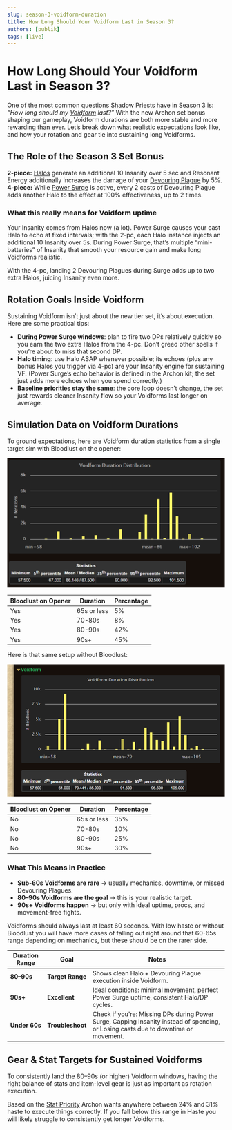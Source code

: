 ```yaml
---
slug: season-3-voidform-duration
title: How Long Should Your Voidform Last in Season 3?
authors: [publik]
tags: [live]
---
```


# How Long Should Your Voidform Last in Season 3?

One of the most common questions Shadow Priests have in Season 3 is: *“How long should my [Voidform](https://www.wowhead.com/ptr-2/spell=228264/voidform) last?”* With the new Archon set bonus shaping our gameplay, Voidform durations are both more stable and more rewarding than ever. Let’s break down what realistic expectations look like, and how your rotation and gear tie into sustaining long Voidforms.

<!-- truncate -->

## The Role of the Season 3 Set Bonus
**2-piece:** [Halos](https://www.wowhead.com/ptr-2/spell=120517/halo) generate an additional 10 Insanity over 5 sec and Resonant Energy additionally increases the damage of your [Devouring Plague](https://www.wowhead.com/ptr-2/spell=335467/devouring-plague) by 5%.  
**4-piece:** While [Power Surge](https://www.wowhead.com/ptr-2/spell=1236396/power-surge) is active, every 2 casts of Devouring Plague adds another Halo to the effect at 100% effectiveness, up to 2 times.

### What this really means for Voidform uptime
Your Insanity comes from Halos now (a lot). Power Surge causes your cast Halo to echo at fixed intervals; with the 2-pc, each Halo instance injects an additional 10 Insanity over 5s. During Power Surge, that’s multiple “mini-batteries” of Insanity that smooth your resource gain and make long Voidforms realistic. 

With the 4-pc, landing 2 Devouring Plagues during Surge adds up to two extra Halos, juicing Insanity even more.

## Rotation Goals Inside Voidform
Sustaining Voidform isn’t just about the new tier set, it’s about execution. Here are some practical tips:
- **During Power Surge windows**: plan to fire two DPs relatively quickly so you earn the two extra Halos from the 4-pc. Don’t greed other spells if you’re about to miss that second DP.
- **Halo timing**: use Halo ASAP whenever possible; its echoes (plus any bonus Halos you trigger via 4-pc) are your Insanity engine for sustaining VF. (Power Surge’s echo behavior is defined in the Archon kit; the set just adds more echoes when you spend correctly.)
- **Baseline priorities stay the same**: the core loop doesn’t change, the set just rewards cleaner Insanity flow so your Voidforms last longer on average.

## Simulation Data on Voidform Durations
To ground expectations, here are Voidform duration statistics from a single target sim with Bloodlust on the opener:

![](voidform.png)

| Bloodlust on Opener | Duration | Percentage |
| --- | --- | --- |
| Yes | 65s or less | 5% |
| Yes | 70-80s | 8% |
| Yes | 80-90s | 42% |
| Yes | 90s+ | 45% |

Here is that same setup without Bloodlust:

![](nonbloodlust_voidform.png)

| Bloodlust on Opener | Duration | Percentage |
| --- | --- | --- |
| No | 65s or less | 35% |
| No | 70-80s | 10% |
| No | 80-90s | 25% |
| No | 90s+ | 30% |

### What This Means in Practice
- **Sub-60s Voidforms are rare** → usually mechanics, downtime, or missed Devouring Plagues.  
- **80–90s Voidforms are the goal** → this is your realistic target.  
- **90s+ Voidforms happen** → but only with ideal uptime, procs, and movement-free fights.

Voidforms should always last at least 60 seconds. With low haste or without Bloodlust you will have more cases of falling out right around that 60-65s range depending on mechanics, but these should be on the rarer side.

| Duration Range | Goal | Notes |
|----------------|------|-------|
| **80–90s** | **Target Range** | Shows clean Halo + Devouring Plague execution inside Voidform. |
| **90s+** | **Excellent** | Ideal conditions: minimal movement, perfect Power Surge uptime, consistent Halo/DP cycles. |
| **Under 60s** | **Troubleshoot** | Check if you're: Missing DPs during Power Surge, Capping Insanity instead of spending, or Losing casts due to downtime or movement. |

## Gear & Stat Targets for Sustained Voidforms
To consistently land the 80–90s (or higher) Voidform windows, having the right balance of stats and item-level gear is just as important as rotation execution.

Based on the [Stat Priority](https://www.icy-veins.com/wow/shadow-priest-pve-dps-stat-priority) Archon wants anywhere between 24% and 31% haste to execute things correctly. If you fall below this range in Haste you will likely struggle to consistently get longer Voidforms.
